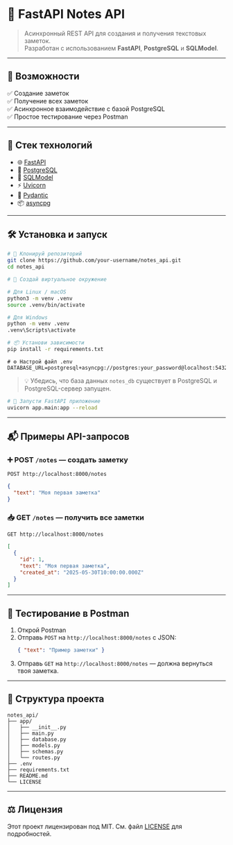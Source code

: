 # 📝 FastAPI Notes API

> Асинхронный REST API для создания и получения текстовых заметок.  
> Разработан с использованием **FastAPI**, **PostgreSQL** и **SQLModel**.

---

## 🚀 Возможности

✅ Создание заметок  
✅ Получение всех заметок  
✅ Асинхронное взаимодействие с базой PostgreSQL  
✅ Простое тестирование через Postman

---

## 🧰 Стек технологий

- 🌐 [FastAPI](https://fastapi.tiangolo.com/)
- 🐘 [PostgreSQL](https://www.postgresql.org/)
- 🔄 [SQLModel](https://sqlmodel.tiangolo.com/)
- ⚡ [Uvicorn](https://www.uvicorn.org/)
- 🧠 [Pydantic](https://docs.pydantic.dev/)
- 📦 [asyncpg](https://magicstack.github.io/asyncpg/)

---

## 🛠️ Установка и запуск

```bash
# 📁 Клонируй репозиторий
git clone https://github.com/your-username/notes_api.git
cd notes_api
```

```bash
# 🧪 Создай виртуальное окружение

# Для Linux / macOS
python3 -m venv .venv
source .venv/bin/activate

# Для Windows
python -m venv .venv
.venv\Scripts\activate
```

```bash
# 📦 Установи зависимости
pip install -r requirements.txt
```

```env
# ⚙️ Настрой файл .env
DATABASE_URL=postgresql+asyncpg://postgres:your_password@localhost:5432/notes_db
```

> 💡 Убедись, что база данных `notes_db` существует в PostgreSQL и PostgreSQL-сервер запущен.

```bash
# 🚀 Запусти FastAPI приложение
uvicorn app.main:app --reload
```

---

## 📬 Примеры API-запросов

### ➕ POST `/notes` — создать заметку

```http
POST http://localhost:8000/notes
```

```json
{
  "text": "Моя первая заметка"
}
```

### 📥 GET `/notes` — получить все заметки

```http
GET http://localhost:8000/notes
```

```json
[
  {
    "id": 1,
    "text": "Моя первая заметка",
    "created_at": "2025-05-30T10:00:00.000Z"
  }
]
```

---

## 🧪 Тестирование в Postman

1. Открой Postman
2. Отправь `POST` на `http://localhost:8000/notes` с JSON:
   ```json
   { "text": "Пример заметки" }
   ```
3. Отправь `GET` на `http://localhost:8000/notes` — должна вернуться твоя заметка.

---

## 📂 Структура проекта

```
notes_api/
├── app/
│   ├── __init__.py
│   ├── main.py
│   ├── database.py
│   ├── models.py
│   ├── schemas.py
│   └── routes.py
├── .env
├── requirements.txt
├── README.md
└── LICENSE
```

---

## ⚖️ Лицензия

Этот проект лицензирован под MIT. См. файл [LICENSE](./LICENSE) для подробностей.

